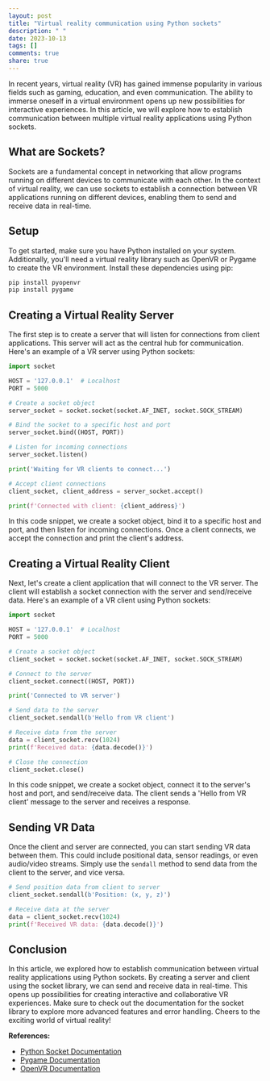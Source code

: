 ```yaml
---
layout: post
title: "Virtual reality communication using Python sockets"
description: " "
date: 2023-10-13
tags: []
comments: true
share: true
---
```


In recent years, virtual reality (VR) has gained immense popularity in various fields such as gaming, education, and even communication. The ability to immerse oneself in a virtual environment opens up new possibilities for interactive experiences. In this article, we will explore how to establish communication between multiple virtual reality applications using Python sockets.

## What are Sockets?

Sockets are a fundamental concept in networking that allow programs running on different devices to communicate with each other. In the context of virtual reality, we can use sockets to establish a connection between VR applications running on different devices, enabling them to send and receive data in real-time.

## Setup

To get started, make sure you have Python installed on your system. Additionally, you'll need a virtual reality library such as OpenVR or Pygame to create the VR environment. Install these dependencies using pip:

```python
pip install pyopenvr
pip install pygame
```

## Creating a Virtual Reality Server

The first step is to create a server that will listen for connections from client applications. This server will act as the central hub for communication. Here's an example of a VR server using Python sockets:

```python
import socket

HOST = '127.0.0.1'  # Localhost
PORT = 5000

# Create a socket object
server_socket = socket.socket(socket.AF_INET, socket.SOCK_STREAM)

# Bind the socket to a specific host and port
server_socket.bind((HOST, PORT))

# Listen for incoming connections
server_socket.listen()

print('Waiting for VR clients to connect...')

# Accept client connections
client_socket, client_address = server_socket.accept()

print(f'Connected with client: {client_address}')
```

In this code snippet, we create a socket object, bind it to a specific host and port, and then listen for incoming connections. Once a client connects, we accept the connection and print the client's address.

## Creating a Virtual Reality Client

Next, let's create a client application that will connect to the VR server. The client will establish a socket connection with the server and send/receive data. Here's an example of a VR client using Python sockets:

```python
import socket

HOST = '127.0.0.1'  # Localhost
PORT = 5000

# Create a socket object
client_socket = socket.socket(socket.AF_INET, socket.SOCK_STREAM)

# Connect to the server
client_socket.connect((HOST, PORT))

print('Connected to VR server')

# Send data to the server
client_socket.sendall(b'Hello from VR client')

# Receive data from the server
data = client_socket.recv(1024)
print(f'Received data: {data.decode()}')

# Close the connection
client_socket.close()
```

In this code snippet, we create a socket object, connect it to the server's host and port, and send/receive data. The client sends a 'Hello from VR client' message to the server and receives a response.

## Sending VR Data

Once the client and server are connected, you can start sending VR data between them. This could include positional data, sensor readings, or even audio/video streams. Simply use the `sendall` method to send data from the client to the server, and vice versa.

```python
# Send position data from client to server
client_socket.sendall(b'Position: (x, y, z)')

# Receive data at the server
data = client_socket.recv(1024)
print(f'Received VR data: {data.decode()}')
```

## Conclusion

In this article, we explored how to establish communication between virtual reality applications using Python sockets. By creating a server and client using the socket library, we can send and receive data in real-time. This opens up possibilities for creating interactive and collaborative VR experiences. Make sure to check out the documentation for the socket library to explore more advanced features and error handling. Cheers to the exciting world of virtual reality!

**References:**
- [Python Socket Documentation](https://docs.python.org/3/library/socket.html)
- [Pygame Documentation](https://www.pygame.org/docs/)
- [OpenVR Documentation](https://github.com/cmbruns/pyopenvr)